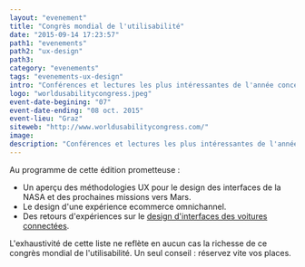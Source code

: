 ```yaml
---
layout: "evenement"
title: "Congrès mondial de l'utilisabilité"
date: "2015-09-14 17:23:57"
path1: "evenements"
path2: "ux-design"
path3:
category: "evenements"
tags: "evenements-ux-design"
intro: "Conférences et lectures les plus intéressantes de l'année concernant l'utilisabilité, l'UX design et le management de l'expérience client."
logo: "worldusabilitycongress.jpeg"
event-date-begining: "07"
event-date-ending: "08 oct. 2015"
event-lieu: "Graz"
siteweb: "http://www.worldusabilitycongress.com/"
image:
description: "Conférences et lectures les plus intéressantes de l'année concernant l'utilisabilité, l'UX design et le management de l'expérience client."
---
```


Au programme de cette édition prometteuse :

* Un aperçu des méthodologies UX pour le design des interfaces de la NASA et des prochaines missions vers Mars.
* Le design d'une expérience ecommerce omnichannel.
* Des retours d'expériences sur le [design d'interfaces des voitures connectées](/inspiration/ui-design/connected-car/).

L'exhaustivité de cette liste ne reflète en aucun cas la richesse de ce congrès mondial de l'utilisabilité. Un seul conseil : réservez vite vos places.
